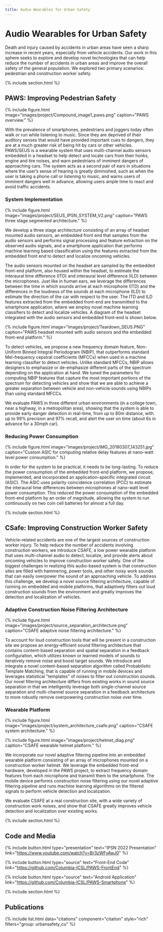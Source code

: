 ```yaml
---
title: Audio Wearables for Urban Safety
---
```


# Audio Wearables for Urban Safety

Death and injury caused by accidents in urban areas have seen a sharp increase in recent years, especially from vehicle accidents. Our work in this sphere seeks to explore and develop novel technologies that can help reduce the number of accidents in urban areas and improve the overall safety of the general population. We explored two primary scenarios: pedestrian and construction worker safety.

{% include section.html %}

## PAWS: Improving Pedestrian Safety

{%
  include figure.html
  image="images/project/Compound_image1_paws.png"
  caption="PAWS overview."
%}

With the prevalence of smartphones, pedestrians and joggers today often walk or run while listening to music. Since they are deprived of their auditory senses that would have provided important cues to dangers, they are at a much greater risk of being hit by cars or other vehicles. PAWS/SEUS is a wearable system that uses multi-channel audio sensors embedded in a headset to help detect and locate cars from their honks, engine and tire noises, and warn pedestrians of imminent dangers of approaching cars. The system acts as a second pair of ears in situations where the user’s sense of hearing is greatly diminished, such as when the user is taking a phone call or listening to music, and warns users of imminent dangers well in advance, allowing users ample time to react and avoid traffic accidents.

### System Implementation

{%
  include figure.html
  image="images/project/SEUS_IPSN_SYSTEM_V2.png"
  caption="PAWS three stage segmented architecture."
%}

We develop a three stage architecture consisting of an array of headset mounted audio sensors, an embedded front end that samples from the audio sensors and performs signal processing and feature extraction on the observed audio signals, and a smartphone application that performs machine learning based classification using the features extracted from the embedded front end to detect and localize oncoming vehicles.

The audio sensors mounted on the headset are sampled by the embedded front-end platform, also housed within the headset, to estimate the interaural time difference (ITD) and interaural level difference (ILD) between the microphones. Just like in human ears, we leverage the differences between the time in which sounds arrive at each microphone (ITD) and the differences in the loudness of the sounds at each microphone (ILD) to estimate the direction of the car with respect to the user. The ITD and ILD features extracted from the embedded front-end are transmitted to the smartphone application, where we employ novel machine learning classifiers to detect and localize vehicles. A diagram of the headset integrated with the audio sensors and embedded front-end is shown below.

{%
  include figure.html
  image="images/project/Teardown_SEUS.PNG"
  caption="PAWS headset mounted with audio sensors and the embedded front-end platform."
%}

To detect vehicles, we propose a new frequency domain feature, Non-Uniform Binned Integral Periodogram (NBIP), that outperforms standard Mel-frequency cepstral coefficients (MFCCs) when used in a machine learning classifier to detect vehicles. Unlike standard MFCCs, NBIP allows designers to emphasize or de-emphasize different parts of the spectrum depending on the application at hand. We tuned the parameters for computing NBIP features that capture the most important portions of the spectrum for detecting vehicles and show that we are able to achieve a greater separation between vehicle and non-vehicle sounds using NBIPs than using standard MFCCs.

We evaluate PAWS in three different urban environments (in a college town, near a highway, in a metropolitan area), showing that the system is able to provide early danger detection in real-time, from up to 80m distance, with up to 99% precision and 97% recall, and alert the user on time (about 6s in advance for a 30mph car).

### Reducing Power Consumption

{%
  include figure.html
  image="images/project/IMG_20180307_143251.jpg"
  caption="Custom ASIC for computing relative delay features at nano-watt level power consumption."
%}

In order for the system to be practical, it needs to be long-lasting. To reduce the power consumption of the embedded front-end platform, we propose, implemented, and incorporated an application-specific integrated circuit (ASIC). The ASIC uses polarity coincidence correlation (PCC) to estimate the interaural time differences between microphones at nano-watt level power consumption. This reduced the power consumption of the embedded front-end platform by an order of magnitude, allowing the system to run continuously on two coin cell batteries for almost a full day.

{% include section.html %}

## CSafe: Improving Construction Worker Safety

Vehicle-related accidents are one of the largest sources of construction worker injury. To help reduce the number of accidents involving construction workers, we introduce CSAFE, a low power wearable platform that uses multi-channel audio to detect, localize, and provide alerts about oncoming vehicles to improve construction worker safety. One of the biggest challenges in realizing this audio-based system is that construction sites are filled with hammering, power tools, and other noisy work sounds that can easily overpower the sound of an approaching vehicle. To address this challenge, we develop a novel source filtering architecture, capable of running on embedded and mobile platforms, that adaptively filters out loud construction sounds from the environment and greatly improves the detection and localization of vehicles.

### Adaptive Construction Noise Filtering Architecture

{%
  include figure.html
  image="images/project/source_separation_architecture.png"
  caption="CSAFE adaptive noise filtering architecture."
%}

To account for loud construction tools that will be present in a construction site we propose an energy-efficient sound filtering architecture that contains content-based separation and spatial separation in a feedback configuration, which utilizes known or learned models of sounds to iteratively remove noise and boost target sounds. We introduce and integrate a novel content-based separation algorithm called Probabilistic Template Matching, that is capable of running in mobile devices and leverages statistical "templates" of noises to filter out construction sounds. Our novel filtering architecture differs from existing works in sound source separation in that we intelligently leverage both single-channel source separation and multi-channel source separation in a feedback architecture to more robustly remove overpowering construction noise over time.

### Wearable Platform

{%
  include figure.html
  image="images/project/system_architecture_csafe.png"
  caption="CSAFE system architecture."
%}

{%
  include figure.html
  image="images/project/helmet_diag.png"
  caption="CSAFE wearable helmet platform."
%}

We incorporate our novel adaptive filtering pipeline into an embedded wearable platform consisting of an array of microphones mounted on a construction worker helmet. We leverage the embedded front-end hardware, developed in the PAWS project, to extract frequency domain features from each microphone and transmit them to the smartphone. The mobile device performs construction noise filtering using our novel adaptive filtering pipeline and runs machine learning algorithms on the filtered signals to perform vehicle detection and localization.

We evaluate CSAFE at a real construction site, with a wide variety of construction work noises, and show that CSAFE greatly improves vehicle detection and localization over existing works.

{% include section.html %}

## Code and Media

{% include button.html type="presentation" text="IPSN 2022 Presentation" link="https://www.youtube.com/watch?v=Br3zWFyAwJ0" %}

{% include button.html type="source" text="Front-End Code" link="https://github.com/Columbia-ICSL/PAWS-FrontEnd" %}

{% include button.html type="source" text="Android Application" link="https://github.com/Columbia-ICSL/PAWS-Smartphone" %}

{% include section.html %}

## Publications

{% include list.html data="citations" component="citation" style="rich" filters="group: urbansafety_cu" %}

